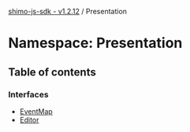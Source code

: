 [shimo-js-sdk - v1.2.12](/README.md) / Presentation

# Namespace: Presentation

## Table of contents

### Interfaces

- [EventMap](/interfaces/Presentation.EventMap.md)
- [Editor](/interfaces/Presentation.Editor.md)
